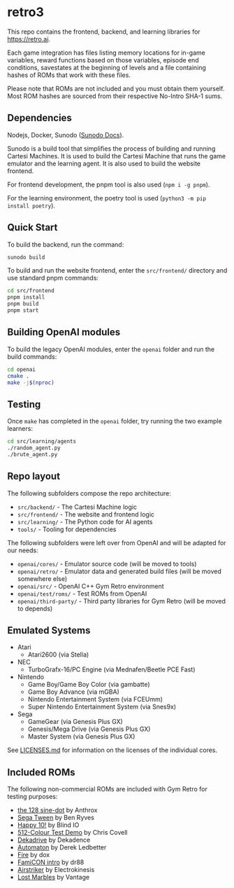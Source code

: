 # retro3

This repo contains the frontend, backend, and learning libraries for https://retro.ai.

Each game integration has files listing memory locations for in-game variables, reward functions based on those variables, episode end conditions, savestates at the beginning of levels and a file containing hashes of ROMs that work with these files.

Please note that ROMs are not included and you must obtain them yourself. Most ROM hashes are sourced from their respective No-Intro SHA-1 sums.

## Dependencies

Nodejs, Docker, Sunodo ([Sunodo Docs](https://docs.sunodo.io/guide/introduction/installing)).

Sunodo is a build tool that simplifies the process of building and running Cartesi Machines. It is used to build the Cartesi Machine that runs the game emulator and the learning agent. It is also used to build the website frontend.

For frontend development, the pnpm tool is also used (`npm i -g pnpm`).

For the learning environment, the poetry tool is used (`python3 -m pip install poetry`).

## Quick Start

To build the backend, run the command:

```bash
sunodo build
```

To build and run the website frontend, enter the `src/frontend/` directory and use standard pnpm commands:

```bash
cd src/frontend
pnpm install
pnpm build
pnpm start
```

## Building OpenAI modules

To build the legacy OpenAI modules, enter the `openai` folder and run the build commands:

```bash
cd openai
cmake .
make -j$(nproc)
```

## Testing

Once `make` has completed in the `openai` folder, try running the two example learners:

```bash
cd src/learning/agents
./random_agent.py
./brute_agent.py
```

## Repo layout

The following subfolders compose the repo architecture:

* `src/backend/` - The Cartesi Machine logic
* `src/frontend/` - The website and frontend logic
* `src/learning/` - The Python code for AI agents
* `tools/` - Tooling for dependencies

The following subfolders were left over from OpenAI and will be adapted for our needs:

* `openai/cores/` - Emulator source code (will be moved to tools)
* `openai/retro/` - Emulator data and generated build files (will be moved somewhere else)
* `openai/src/` - OpenAI C++ Gym Retro environment
* `openai/test/roms/` - Test ROMs from OpenAI
* `openai/third-party/` - Third party libraries for Gym Retro (will be moved to depends)

## Emulated Systems

- Atari
	- Atari2600 (via Stella)
- NEC
	- TurboGrafx-16/PC Engine (via Mednafen/Beetle PCE Fast)
- Nintendo
	- Game Boy/Game Boy Color (via gambatte)
	- Game Boy Advance (via mGBA)
	- Nintendo Entertainment System (via FCEUmm)
	- Super Nintendo Entertainment System (via Snes9x)
- Sega
	- GameGear (via Genesis Plus GX)
	- Genesis/Mega Drive (via Genesis Plus GX)
	- Master System (via Genesis Plus GX)

See [LICENSES.md](openai/LICENSES.md) for information on the licenses of the individual cores.

## Included ROMs

The following non-commercial ROMs are included with Gym Retro for testing purposes:

- [the 128 sine-dot](http://www.pouet.net/prod.php?which=2762) by Anthrox
- [Sega Tween](https://pdroms.de/files/gamegear/sega-tween) by Ben Ryves
- [Happy 10!](http://www.pouet.net/prod.php?which=52716) by Blind IO
- [512-Colour Test Demo](https://pdroms.de/files/pcengine/512-colour-test-demo) by Chris Covell
- [Dekadrive](http://www.pouet.net/prod.php?which=67142) by Dekadence
- [Automaton](https://pdroms.de/files/atari2600/automaton-minigame-compo-2003) by Derek Ledbetter
- [Fire](http://privat.bahnhof.se/wb800787/gb/demo/64/) by dox
- [FamiCON intro](http://www.pouet.net/prod.php?which=53497) by dr88
- [Airstriker](https://pdroms.de/genesis/airstriker-v1-50-genesis-game) by Electrokinesis
- [Lost Marbles](https://pdroms.de/files/gameboyadvance/lost-marbles) by Vantage
